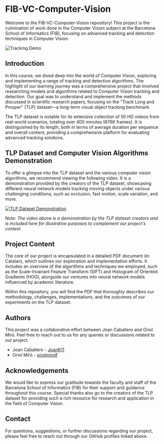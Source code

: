 # FIB-VC-Computer-Vision

Welcome to the FIB-VC-Computer-Vision repository! This project is the culmination of work done in the Computer Vision subject at the Barcelona School of Informatics (FIB), focusing on advanced tracking and detection techniques in Computer Vision.

![Tracking Demo](assets/tracking_demo.gif)

## Introduction

In this course, we dived deep into the world of Computer Vision, exploring and implementing a range of tracking and detection algorithms. The highlight of our learning journey was a comprehensive project that involved researching models and algorithms related to Computer Vision tracking and detection. Our goal was to understand and implement the methods discussed in scientific research papers, focusing on the "Track Long and Prosper" (TLP) dataset—a long-term visual object tracking benchmark.

The TLP dataset is notable for its extensive collection of 50 HD videos from real-world scenarios, totaling over 400 minutes (676K frames). It is distinguished by its length, both in terms of average duration per sequence and overall content, providing a comprehensive platform for evaluating advanced tracking solutions.

## TLP Dataset and Computer Vision Algorithms Demonstration

To offer a glimpse into the TLP dataset and the various computer vision algorithms, we recommend viewing the following video. It is a demonstration provided by the creators of the TLP dataset, showcasing different neural network models tracking moving objects under various challenging conditions, such as occlusion, fast motion, scale variation, and more.

[![TLP Dataset Demonstration](https://img.youtube.com/vi/eeT2J6UbCEc/0.jpg)](https://youtu.be/eeT2J6UbCEc)

*Note: The video above is a demonstration by the TLP dataset creators and is included here for illustrative purposes to complement our project's context.*

## Project Content

The core of our project is encapsulated in a detailed PDF document (in Catalan), which outlines our exploration and implementation efforts. It includes an overview of the algorithms and techniques we employed, such as the Scale-Invariant Feature Transform (SIFT) and Histogram of Oriented Gradients (HOG), alongside our ventures into neural network models influenced by academic literature.

Within this repository, you will find the PDF that thoroughly describes our methodology, challenges, implementations, and the outcomes of our experiments on the TLP dataset.

## Authors

This project was a collaborative effort between Joan Caballero and Oriol Miró. Feel free to reach out to us for any queries or discussions related to our project.

- Joan Caballero - [JoanK11](https://github.com/joank11)
- Oriol Miró - [oriolmirolf](https://github.com/oriolmirolf)

## Acknowledgements

We would like to express our gratitude towards the faculty and staff of the Barcelona School of Informatics (FIB) for their support and guidance throughout this course. Special thanks also go to the creators of the TLP dataset for providing such a rich resource for research and application in the field of Computer Vision.

## Contact

For questions, suggestions, or further discussions regarding our project, please feel free to reach out through our GitHub profiles linked above.

